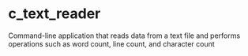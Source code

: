 # c_text_reader
Command-line application that reads data from a text file and performs operations such as word count, line count, and character count
